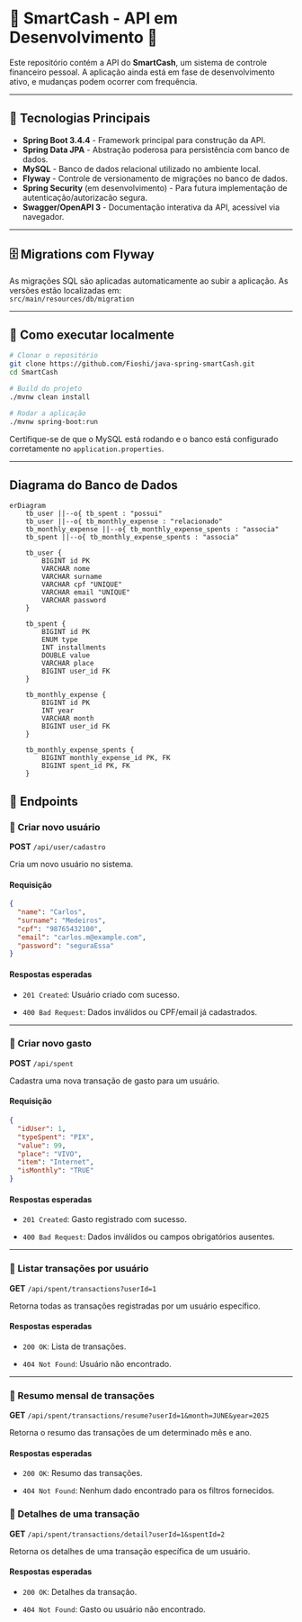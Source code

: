 # 🚧 SmartCash - API em Desenvolvimento 🚧

Este repositório contém a API do **SmartCash**, um sistema de controle financeiro pessoal. A aplicação ainda está em fase de desenvolvimento ativo, e mudanças podem ocorrer com frequência.

---

## 🧰 Tecnologias Principais

- **Spring Boot 3.4.4** - Framework principal para construção da API.
- **Spring Data JPA** - Abstração poderosa para persistência com banco de dados.
- **MySQL** - Banco de dados relacional utilizado no ambiente local.
- **Flyway** - Controle de versionamento de migrações no banco de dados.
- **Spring Security** (em desenvolvimento) - Para futura implementação de autenticação/autorizacão segura.
- **Swagger/OpenAPI 3** - Documentação interativa da API, acessível via navegador.

---

## 🗄️ Migrations com Flyway

As migrações SQL são aplicadas automaticamente ao subir a aplicação. As versões estão localizadas em:  
`src/main/resources/db/migration`

---

## 🚀 Como executar localmente

```bash
# Clonar o repositório
git clone https://github.com/Fioshi/java-spring-smartCash.git
cd SmartCash

# Build do projeto
./mvnw clean install

# Rodar a aplicação
./mvnw spring-boot:run
```

Certifique-se de que o MySQL está rodando e o banco está configurado corretamente no `application.properties`.

---

## Diagrama do Banco de Dados

```mermaid
erDiagram
    tb_user ||--o{ tb_spent : "possui"
    tb_user ||--o{ tb_monthly_expense : "relacionado"
    tb_monthly_expense ||--o{ tb_monthly_expense_spents : "associa"
    tb_spent ||--o{ tb_monthly_expense_spents : "associa"

    tb_user {
        BIGINT id PK
        VARCHAR nome
        VARCHAR surname
        VARCHAR cpf "UNIQUE"
        VARCHAR email "UNIQUE"
        VARCHAR password
    }

    tb_spent {
        BIGINT id PK
        ENUM type
        INT installments
        DOUBLE value
        VARCHAR place
        BIGINT user_id FK
    }

    tb_monthly_expense {
        BIGINT id PK
        INT year
        VARCHAR month
        BIGINT user_id FK
    }

    tb_monthly_expense_spents {
        BIGINT monthly_expense_id PK, FK
        BIGINT spent_id PK, FK
    }
```

## 🔗 Endpoints

### 📅 Criar novo usuário

**POST** `/api/user/cadastro`

Cria um novo usuário no sistema.

#### Requisição

```json
{
  "name": "Carlos",
  "surname": "Medeiros",
  "cpf": "98765432100",
  "email": "carlos.m@example.com",
  "password": "seguraEssa"
}

```

#### Respostas esperadas

-   `201 Created`: Usuário criado com sucesso.

-   `400 Bad Request`: Dados inválidos ou CPF/email já cadastrados.


----------

### 📅 Criar novo gasto

**POST** `/api/spent`

Cadastra uma nova transação de gasto para um usuário.

#### Requisição

```json
{
  "idUser": 1,
  "typeSpent": "PIX",
  "value": 99,
  "place": "VIVO",
  "item": "Internet",
  "isMonthly": "TRUE"
}

```

#### Respostas esperadas

-   `201 Created`: Gasto registrado com sucesso.

-   `400 Bad Request`: Dados inválidos ou campos obrigatórios ausentes.


----------

### 📄 Listar transações por usuário

**GET** `/api/spent/transactions?userId=1`

Retorna todas as transações registradas por um usuário específico.

#### Respostas esperadas

-   `200 OK`: Lista de transações.

-   `404 Not Found`: Usuário não encontrado.


----------

### 📄 Resumo mensal de transações

**GET** `/api/spent/transactions/resume?userId=1&month=JUNE&year=2025`

Retorna o resumo das transações de um determinado mês e ano.

#### Respostas esperadas

-   `200 OK`: Resumo das transações.

-   `404 Not Found`: Nenhum dado encontrado para os filtros fornecidos.

### 📄 Detalhes de uma transação

**GET** `/api/spent/transactions/detail?userId=1&spentId=2`

Retorna os detalhes de uma transação específica de um usuário.

#### Respostas esperadas

-   `200 OK`: Detalhes da transação.

-   `404 Not Found`: Gasto ou usuário não encontrado.
